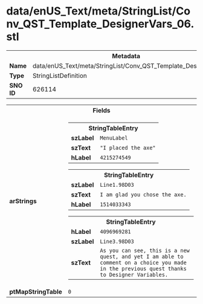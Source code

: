 <h1>data/enUS_Text/meta/StringList/Conv_QST_Template_DesignerVars_06.stl</h1><table><tr><th colspan="100%">Metadata</th></tr><tr><td><b>Name</b></td><td>data/enUS_Text/meta/StringList/Conv_QST_Template_DesignerVars_06.stl</td></tr><tr><td><b>Type</b></td><td>StringListDefinition</td></tr><tr><td><b>SNO ID</b></td><td>626114</td></tr></table>

<table><tr><th colspan="100%">Fields</th></tr><tr><td><b>arStrings</b></td><td><table><tr><th colspan="100%">StringTableEntry</th></tr><tr><td><b>szLabel</b></td><td><code>MenuLabel</code></td></tr><tr><td><b>szText</b></td><td><code>"I placed the axe"</code></td></tr><tr><td><b>hLabel</b></td><td><code>4215274549</code></td></tr></table>


<table><tr><th colspan="100%">StringTableEntry</th></tr><tr><td><b>szLabel</b></td><td><code>Line1.98D03</code></td></tr><tr><td><b>szText</b></td><td><code>I am glad you chose the axe.</code></td></tr><tr><td><b>hLabel</b></td><td><code>1514033343</code></td></tr></table>


<table><tr><th colspan="100%">StringTableEntry</th></tr><tr><td><b>hLabel</b></td><td><code>4096969281</code></td></tr><tr><td><b>szLabel</b></td><td><code>Line3.98D03</code></td></tr><tr><td><b>szText</b></td><td><code>As you can see, this is a new quest, and yet I am able to comment on a choice you made in the previous quest thanks to Designer Variables.</code></td></tr></table>


</td></tr><tr><td><b>ptMapStringTable</b></td><td><code>0</code></td></tr></table>

